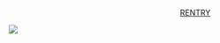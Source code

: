 <p align="left">⠀⠀⠀⠀⠀⠀⠀⠀⠀⠀⠀⠀⠀⠀⠀⠀⠀⠀⠀⠀⠀⠀ ⠀⠀⠀⠀⠀⠀⠀⠀⠀⠀⠀⠀⠀⠀⠀⠀⠀⠀ <a href="https://rentry.co/godlysins">RENTRY</a>‎ ‎ 
        
⠀⠀   ⠀⠀ ⠀⠀⠀ ⠀⠀ ![](https://i.ibb.co/VZTHTgW/gra2ph.png)
